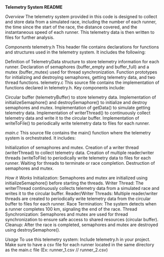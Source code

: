 **Telemetry System README**

*Overview*
The telemetry system provided in this code is designed to collect and store data from a simulated race, including the number of each runner, the time since the start of the race, the distance covered, and the instantaneous speed of each runner. This telemetry data is then written to files for further analysis.


*Components*
telemetry.h 
This header file contains declarations for functions and structures used in the telemetry system. It includes the following:

Definition of TelemetryData structure to store telemetry information for each runner.
Declaration of semaphores (buffer_empty and buffer_full) and a mutex (buffer_mutex) used for thread synchronization.
Function prototypes for initializing and destroying semaphores, getting telemetry data, and two thread functions.
telemetry.c
This source file contains the implementation of functions declared in telemetry.h. Key components include:

Circular buffer (telemetryBuffer) to store telemetry data.
Implementation of initializeSemaphore() and destroySemaphore() to initialize and destroy semaphores and mutex.
Implementation of getData() to simulate getting telemetry data.
Implementation of writerThread() to continuously collect telemetry data and write it to the circular buffer.
Implementation of writeToFile() to periodically write telemetry data to files for each runner.


*main.c*
This source file contains the main() function where the telemetry system is orchestrated. It includes:

Initialization of semaphores and mutex.
Creation of a writer thread (writerThread) to collect telemetry data.
Creation of multiple reader/writer threads (writeToFile) to periodically write telemetry data to files for each runner.
Waiting for threads to terminate or race completion.
Destruction of semaphores and mutex.


*How it Works*
Initialization: Semaphores and mutex are initialized using initializeSemaphore() before starting the threads.
Writer Thread: The writerThread continuously collects telemetry data from a simulated race and writes it to the circular buffer.
Reader/Writer Threads: Multiple reader/writer threads are created to periodically write telemetry data from the circular buffer to files for each runner.
Race Termination: The system detects when a runner completes 100 km, signaling the end of the race.
Thread Synchronization: Semaphores and mutex are used for thread synchronization to ensure safe access to shared resources (circular buffer).
Cleanup: After the race is completed, semaphores and mutex are destroyed using destroySemaphore().


*Usage*
To use this telemetry system:
Include telemetry.h in your project.
Make sure to have a csv file for each runner located in the same directory as the main.c file (Ex: runner_1.csv // runner_2.csv)